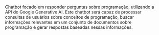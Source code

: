 Chatbot focado em responder perguntas sobre programação, utilizando a API do Google Generative AI. Este chatbot será capaz de processar consultas de usuários sobre conceitos de programação, buscar informações relevantes em um conjunto de documentos sobre programação e gerar respostas baseadas nessas informações.
